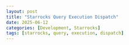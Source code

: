```yaml
---
layout: post
title: "Starrocks Query Execution Dispatch"
date: 2025-06-12
categories: [Development, Starrocks]
tags: [starrocks, query, execution, dispatch]
---
```

